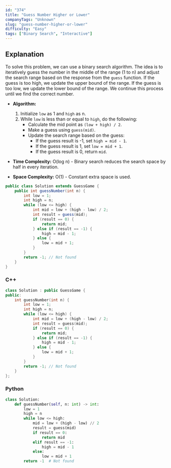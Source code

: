 ```yaml
---
id: "374"
title: "Guess Number Higher or Lower"
companyTags: "Unknown"
slug: "guess-number-higher-or-lower"
difficulty: "Easy"
tags: ["Binary Search", "Interactive"]
---
```


## Explanation
To solve this problem, we can use a binary search algorithm. The idea is to iteratively guess the number in the middle of the range (1 to n) and adjust the search range based on the response from the `guess` function. If the guess is too high, we update the upper bound of the range. If the guess is too low, we update the lower bound of the range. We continue this process until we find the correct number.

- **Algorithm:**
  1. Initialize `low` as 1 and `high` as n.
  2. While `low` is less than or equal to `high`, do the following:
     - Calculate the mid point as `(low + high) / 2`.
     - Make a guess using `guess(mid)`.
     - Update the search range based on the guess:
        - If the guess result is -1, set `high = mid - 1`.
        - If the guess result is 1, set `low = mid + 1`.
        - If the guess result is 0, return `mid`.

- **Time Complexity:** O(log n) - Binary search reduces the search space by half in every iteration.
- **Space Complexity:** O(1) - Constant extra space is used.
```java
public class Solution extends GuessGame {
    public int guessNumber(int n) {
        int low = 1;
        int high = n;
        while (low <= high) {
            int mid = low + (high - low) / 2;
            int result = guess(mid);
            if (result == 0) {
                return mid;
            } else if (result == -1) {
                high = mid - 1;
            } else {
                low = mid + 1;
            }
        }
        return -1; // Not found
    }
}
```

### C++
```cpp
class Solution : public GuessGame {
public:
    int guessNumber(int n) {
        int low = 1;
        int high = n;
        while (low <= high) {
            int mid = low + (high - low) / 2;
            int result = guess(mid);
            if (result == 0) {
                return mid;
            } else if (result == -1) {
                high = mid - 1;
            } else {
                low = mid + 1;
            }
        }
        return -1; // Not found
    }
};
```

### Python
```python
class Solution:
    def guessNumber(self, n: int) -> int:
        low = 1
        high = n
        while low <= high:
            mid = low + (high - low) // 2
            result = guess(mid)
            if result == 0:
                return mid
            elif result == -1:
                high = mid - 1
            else:
                low = mid + 1
        return -1  # Not found
```